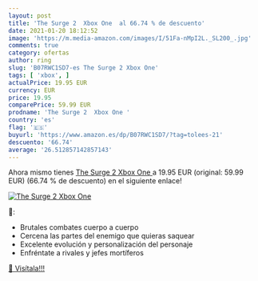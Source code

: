 ```yaml
---
layout: post
title: 'The Surge 2  Xbox One  al 66.74 % de descuento'
date: 2021-01-20 18:12:52
image: 'https://m.media-amazon.com/images/I/51Fa-nMpI2L._SL200_.jpg'
comments: true
category: ofertas
author: ring
slug: 'B07RWC1SD7-es The Surge 2 Xbox One'
tags: [ 'xbox', ]
actualPrice: 19.95 EUR
currency: EUR
price: 19.95
comparePrice: 59.99 EUR
prodname: 'The Surge 2  Xbox One '
country: 'es'
flag: '🇪🇸'
buyurl: 'https://www.amazon.es/dp/B07RWC1SD7/?tag=tolees-21'
descuento: '66.74'
average: '26.512857142857143'
---
```


Ahora mismo tienes [The Surge 2  Xbox One ](https://www.amazon.es/dp/B07RWC1SD7/?tag=tolees-21) a 19.95 EUR (original: 59.99 EUR) (66.74 %  de descuento) en el siguiente enlace!

[![The Surge 2  Xbox One ](https://m.media-amazon.com/images/I/51Fa-nMpI2L._SL200_.jpg)](https://www.amazon.es/dp/B07RWC1SD7/?tag=tolees-21)

🔎:

- Brutales combates cuerpo a cuerpo
- Cercena las partes del enemigo que quieras saquear
- Excelente evolución y personalización del personaje
- Enfréntate a rivales y jefes mortíferos

[🛒 Visítala!!!](https://www.amazon.es/dp/B07RWC1SD7/?tag=tolees-21)
